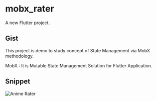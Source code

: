 # mobx_rater

A new Flutter project.

## Gist 

This project is demo to study concept of State Management via MobX methodology.

MobX : It is Mutable State Management Solution for Flutter Application.

## Snippet

![Anime Rater](https://github.com/nvshah/MobX-Rater/images/Mobx-Anime-Rater.png)
